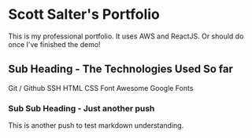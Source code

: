 # Scott Salter's Portfolio
This is my professional portfolio. It uses AWS and ReactJS. Or should do once I've finished the demo!

## Sub Heading - The Technologies Used So far
Git / Github
SSH
HTML
CSS
Font Awesome
Google Fonts



### Sub Sub Heading - Just another push
This is another push to test markdown understanding.
